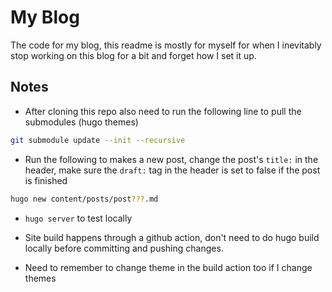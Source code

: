 # My Blog

The code for my blog, this readme is mostly for myself for when I inevitably stop working on this blog for a bit and forget how I set it up.

## Notes

- After cloning this repo also need to run the following line to pull the submodules (hugo themes)

```bash
git submodule update --init --recursive
```

- Run the following to makes a new post, change the post's `title:` in the header, make sure the `draft:` tag in the header is set to false if the post is finished

```bash
hugo new content/posts/post???.md
```

- `hugo server` to test locally

- Site build happens through a github action, don't need to do hugo build locally before committing and pushing changes.

- Need to remember to change theme in the build action too if I change themes
